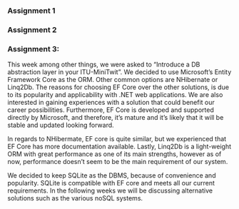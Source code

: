 ### Assignment 1

### Assignment 2

### Assignment 3:
This week among other things, we were asked to “Introduce a DB abstraction layer in your ITU-MiniTwit”. 
We decided to use Microsoft’s Entity Framework Core as the ORM. Other common options are NHibernate or Linq2Db. 
The reasons for choosing EF Core over the other solutions, is due to its popularity and applicability with .NET web applications. 
We are also interested in gaining experiences with a solution that could benefit our career possibilities. 
Furthermore, EF Core is developed and supported directly by Microsoft, and therefore, it’s mature and it’s likely that it will be stable and updated looking forward. 

In regards to NHibermate, EF core is quite similar, but we experienced that EF Core has more documentation available. 
Lastly, Linq2Db is a light-weight ORM with great performance as one of its main strengths, however as of now, performance doesn’t seem to be the main requirement of our system. 

We decided to keep SQLite as the DBMS, because of convenience and popularity. 
SQLite is compatible with EF core and meets all our current requirements. 
In the following weeks we will be discussing alternative solutions such as the various noSQL systems. 
